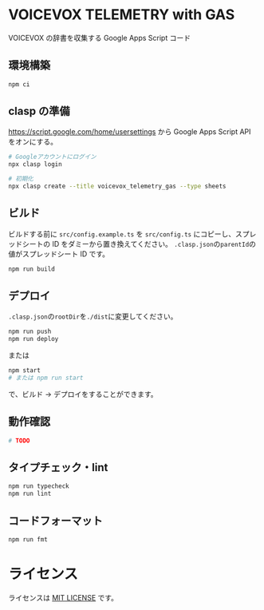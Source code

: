 # VOICEVOX TELEMETRY with GAS

VOICEVOX の辞書を収集する Google Apps Script コード

## 環境構築

```sh
npm ci
```

## clasp の準備

https://script.google.com/home/usersettings から Google Apps Script API をオンにする。

```sh
# Googleアカウントにログイン
npx clasp login

# 初期化
npx clasp create --title voicevox_telemetry_gas --type sheets
```

## ビルド

ビルドする前に `src/config.example.ts` を `src/config.ts` にコピーし、スプレッドシートの ID をダミーから置き換えてください。
`.clasp.json`の`parentId`の値がスプレッドシート ID です。

```sh
npm run build
```

## デプロイ

`.clasp.json`の`rootDir`を`./dist`に変更してください。

```sh
npm run push
npm run deploy
```

または

```sh
npm start
# または npm run start
```

で、ビルド → デプロイをすることができます。

## 動作確認

```sh
# TODO
```

## タイプチェック・lint

```sh
npm run typecheck
npm run lint
```

## コードフォーマット

```sh
npm run fmt
```

# ライセンス

ライセンスは [MIT LICENSE](./LICENSE) です。
